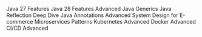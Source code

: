 Java 27 Features
Java 28 Features
Advanced Java Generics
Java Reflection Deep Dive
Java Annotations Advanced
System Design for E-commerce
Microservices Patterns
Kubernetes Advanced
Docker Advanced
CI/CD Advanced
